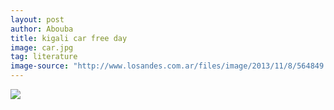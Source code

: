 ```yaml
---
layout: post
author: Abouba
title: kigali car free day
image: car.jpg
tag: literature
image-source: "http://www.losandes.com.ar/files/image/2013/11/8/564849.jpg"
---
```

<img src="{{site.github.url}}/img/car.jpg">